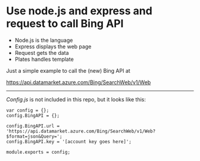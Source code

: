 Use node.js and express and request to call Bing API
====================================================

* Node.js is the language
* Express displays the web page
* Request gets the data
* Plates handles template

Just a simple example to call the (new) Bing API at 

https://api.datamarket.azure.com/Bing/SearchWeb/v1/Web

------------------------

*Config.js* is not included in this repo, but it looks like this:

    var config = {};
    config.BingAPI = {};
    
    config.BingAPI.url = 'https://api.datamarket.azure.com/Bing/SearchWeb/v1/Web?$format=json&Query=';
    config.BingAPI.key = '[account key goes here]';
    
    module.exports = config;


